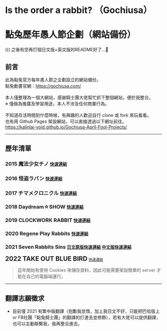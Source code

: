 # Is the order a rabbit? （Gochiusa）
# 點兔歷年愚人節企劃（網站備份）
((( 之後有空再打個日文版+英文版的README好了...🤔

## 前言
此為點兔官方每年愚人節之企劃設立的網站備份。<br>
點兔動畫官網：https://gochiusa.com/<br>
<br>
本人僅整理為一個大網站，感謝騎士團大佬幫忙抓下整個網站，便於我整合。<br>
※ 僅做為推廣及學習用途，本人不涉及任何商業行為。<br>
<br>
不知道存活時間到什麼時候，有興趣的人歡迎自行 clone 或 fork 來玩看看。<br>
也有用 Github Pages 架設網站，可以直接透過以下網址前往。<br>
https://kalinlai-void.github.io/Gochiusa-April-Fool-Projects/<br>

---
## 歷年清單

### 2015 魔法少女チノ <small>[快速連結](https://kalinlai-void.github.io/Gochiusa-April-Fool-Projects/gochiusa2015/index.html)</small>

### 2016 怪盗ラパン <small>[快速連結](https://kalinlai-void.github.io/Gochiusa-April-Fool-Projects/gochiusa2016/index.html)</small>

### 2017 チマメクロニクル <small>[快速連結](https://kalinlai-void.github.io/Gochiusa-April-Fool-Projects/gochiusa2017/index.html) </small>

### 2018 Daydream☆SHOW <small>[快速連結](https://kalinlai-void.github.io/Gochiusa-April-Fool-Projects/gochiusa2018/index.html)</small>

### 2019 CLOCKWORK RABBIT <small>[快速連結](https://kalinlai-void.github.io/Gochiusa-April-Fool-Projects/gochiusa2019/index.html)</small>

### 2020 Regene Play Rabbits <small>[快速連結](https://kalinlai-void.github.io/Gochiusa-April-Fool-Projects/gochiusa2020/index.html)</small>

### 2021 Seven Rabbits Sins <small>[日文原版快速連結](https://kalinlai-void.github.io/Gochiusa-April-Fool-Projects/gochiusa2021/ja/index.html) </small> <small>[中文版快速連結](https://kalinlai-void.github.io/Gochiusa-April-Fool-Projects/gochiusa2021/zh-tw/index.html)</small>

<span style="font-size:20px"><b>2022 TAKE OUT BLUE BIRD</b></span> <small>[快速連結](https://kalinlai-void.github.io/Gochiusa-April-Fool-Projects/gochiusa2022/ja/index.html)</small>
> 這年開始有使用 Cookies 來儲存資料，因此可能需要架設簡單的 server 才能在自己的電腦端運行。

---
## 翻譯志願徵求
- 目前僅 2021 有繁中版翻譯（抱歉我怠惰，加上我日文不好，只能把巴哈版上 or FB社團「點兔騎士團」的翻譯的打進去並修飾），若有大佬可以提供翻譯，也可以主動聯繫我，我再整合進去。